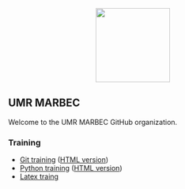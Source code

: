 <div align="center">
<img src=https://umr-marbec.fr/wp-content/uploads/2020/11/umr-marbec.png width="150">
</div>

## UMR MARBEC

Welcome to the UMR MARBEC GitHub organization.

### Training

- [Git training](https://github.com/umr-marbec/git-training) ([HTML version](https://umr-marbec.github.io/git-training/))
- [Python training](https://github.com/umr-marbec/python-training) ([HTML version](https://python.nicolasbarrier.fr/))
- [Latex traing](https://github.com/umr-marbec/latex-training)
